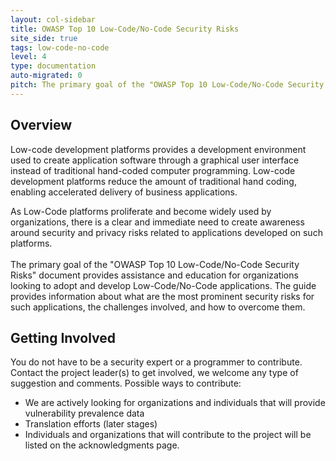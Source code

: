 ```yaml
---
layout: col-sidebar
title: OWASP Top 10 Low-Code/No-Code Security Risks
site_side: true
tags: low-code-no-code
level: 4
type: documentation
auto-migrated: 0
pitch: The primary goal of the "OWASP Top 10 Low-Code/No-Code Security Risks" document provides assistance and education for organizations looking to adopt and develop Low-Code/No-Code applications. The guide provides information about what are the most prominent security risks for such applications, the challenges involved, and how to overcome them.
---
```


## Overview
Low-code development platforms provides a development environment used to create application software through a graphical user interface instead of traditional hand-coded computer programming. Low-code development platforms reduce the amount of traditional hand coding, enabling accelerated delivery of business applications. 

As Low-Code platforms proliferate and become widely used by organizations, there is a clear and immediate need to create awareness around security and privacy risks related to applications developed on such platforms.
<br>
<br>
The primary goal of the "OWASP Top 10 Low-Code/No-Code Security Risks" document provides assistance and education for organizations looking to adopt and develop Low-Code/No-Code applications. The guide provides information about what are the most prominent security risks for such applications, the challenges involved, and how to overcome them.

## Getting Involved
You do not have to be a security expert or a programmer to contribute. Contact the project leader(s) to get involved, we welcome any type of suggestion and comments. Possible ways to contribute:
 * We are actively looking for organizations and individuals that will provide vulnerability prevalence data
 * Translation efforts (later stages)
 * Individuals and organizations that will contribute to the project will be listed on the acknowledgments page.
